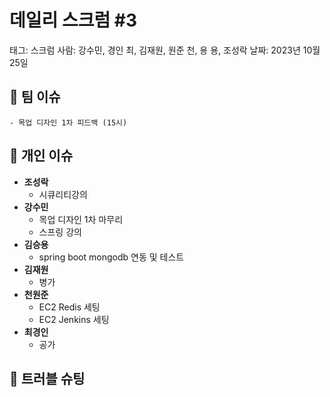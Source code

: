 # 데일리 스크럼 #3

태그: 스크럼
사람: 강수민, 경인 최, 김재원, 원준 천, 용 용, 조성락
날짜: 2023년 10월 25일

## 👥 팀 이슈

```
- 목업 디자인 1차 피드백 (15시)
```

## 👤 개인 이슈

- **조성락**
    - 시큐리티강의
- **강수민**
    - 목업 디자인 1차 마무리
    - 스프링 강의
- **김승용**
    - spring boot mongodb 연동 및 테스트
- **김재원**
    - 병가
- **천원준**
    - EC2 Redis 세팅
    - EC2 Jenkins 세팅
- **최경인**
    - 공가

## 🚨 트러블 슈팅

```

```